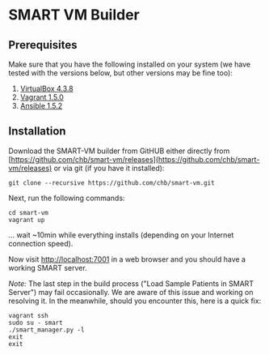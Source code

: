 # SMART VM Builder

## Prerequisites

Make sure that you have the following installed on your system (we have tested with the versions below, but other versions may be fine too):

1. [VirtualBox 4.3.8](https://www.virtualbox.org/wiki/Downloads)
2. [Vagrant 1.5.0](http://www.vagrantup.com/downloads)
3. [Ansible 1.5.2](http://docs.ansible.com/intro_installation.html)

## Installation

Download the SMART-VM builder from GitHUB either directly from
[https://github.com/chb/smart-vm/releases](https://github.com/chb/smart-vm/releases)
or via git (if you have it installed):
```
git clone --recursive https://github.com/chb/smart-vm.git
```

Next, run the following commands:
```
cd smart-vm
vagrant up
```

... wait ~10min while everything installs (depending on your Internet connection speed).

Now visit [http://localhost:7001](http://localhost:7001) in a web browser and you should have a working SMART server.

*Note:* The last step in the build process ("Load Sample Patients in SMART Server") may fail occasionally.
We are aware of this issue and working on resolving it. In the meanwhile, should you encounter this, here
is a quick fix:

```
vagrant ssh
sudo su - smart
./smart_manager.py -l
exit
exit
```